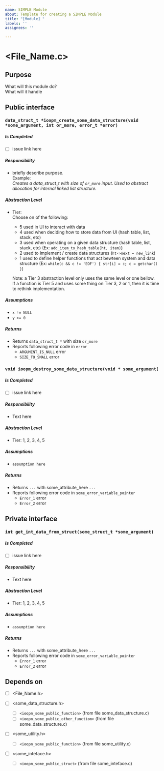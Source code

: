 ```yaml
---
name: SIMPLE Module
about: Template for creating a SIMPLE Module
title: "[Module] "
labels: ''
assignees: ''

---
```


# <File_Name.c>

## Purpose
What will this module do?  
What will it handle



## Public interface   


### `data_struct_t *ioopm_create_some_data_structure(void *some_argument, int or_more, error_t *error)`
##### Is Completed
- [ ] issue link here

##### Responsibility
- briefly describe purpose.  
Example:  
_Creates a data_struct_t with size of `or_more` input. Used to abstract allocation for internal linked list structure._

##### Abstraction Level
- Tier:  
Choose on of the following:
  - 5 used in UI to interact with data
  - 4 used when deciding how to store data from UI (hash table, list, stack, etc)
  - 3 used when operating on a given data structure (hash table, list, stack, etc) (Ex: `add_item_to_hash_table(ht, item)`)
  - 2 used to implement / create data structures (`ht->next = new_link`)
  - 1 used to define helper functions that act bewteen system and data structure (Ex: `while(c && c != 'EOF') { str[i] = c; c = getchar() }`)  

  Note: a Tier 3 abstraction level only uses the same level or one bellow.  
  If a function is Tier 5 and uses some thing on Tier 3, 2 or 1, then it is time to rethink implementation.

##### Assumptions
- `x != NULL`
- `y >= 0`

##### Returns
- Returns `data_struct_t *` with size `or_more`
- Reports following error code in `error`
  - `ARGUMENT_IS_NULL` error
  - `SIZE_TO_SMALL` error


### `void ioopm_destroy_some_data_structure(void * some_argument)`
##### Is Completed
- [ ] issue link here
##### Responsibility
- Text here

##### Abstraction Level
- Tier: 1, 2, 3, 4, 5

##### Assumptions
- `assumption here`

##### Returns
- Returns `...` with some_attribute_here `...`
- Reports following error code in `some_error_variable_pointer`
  - `Error_1` error
  - `Error_2` error



## Private interface

### `int get_int_data_from_struct(some_struct_t *some_argument)`
##### Is Completed
- [ ] issue link here  

##### Responsibility  
- Text here

##### Abstraction Level  
- Tier: 1, 2, 3, 4, 5

##### Assumptions  
- `assumption here`

##### Returns
- Returns `...` with some_attribute_here `...`
- Reports following error code in `some_error_variable_pointer`
  - `Error_1` error
  - `Error_2` error



## Depends on
- [ ] <File_Name.h>

- [ ] <some_data_structure.h>  
  - [ ] `<ioopm_some_public_function>` (from file some_data_structure.c)
  - [ ]  `<ioopm_some_public_other_function>` (from file some_data_structure.c)  

- [ ] <some_utility.h>
  - [ ] `<ioopm_some_public_function>` (from file some_utility.c)  

- [ ] <some_inteface.h>
  - [ ]  `<ioopm_some_public_struct>` (from file some_inteface.c)
